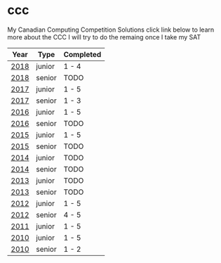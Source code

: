 # ccc
My Canadian Computing Competition Solutions click link below to learn more about the CCC
I will try to do the remaing once I take my SAT

|  Year  |  Type  |  Completed  
|---|---|---
| [2018](../master/2018) |  junior | 1 - 4
| [2018](../master/2018) |  senior | TODO
| [2017](../master/2017) |  junior | 1 - 5
| [2017](../master/2017) |  senior | 1 - 3
| [2016](../master/2016) |  junior | 1 - 5
| [2016](../master/2016) |  senior | TODO
| [2015](../master/2015) |  junior | 1 - 5
| [2015](../master/2015) |  senior | TODO
| [2014](../master/2014) |  junior | TODO
| [2014](../master/2014) |  senior | TODO
| [2013](../master/2013) |  junior | TODO
| [2013](../master/2013) |  senior | TODO
| [2012](../master/2012) |  junior | 1 - 5
| [2012](../master/2012) |  senior | 4 - 5
| [2011](../master/2011) |  junior | 1 - 5
| [2010](../master/2010) |  junior | 1 - 5
| [2010](../master/2010) |  senior | 1 - 2
